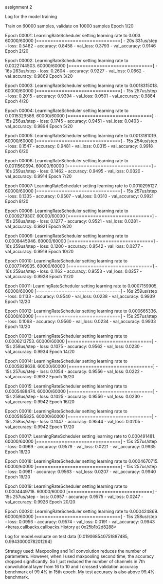 assignment 2

Log for the model training

Train on 60000 samples, validate on 10000 samples
Epoch 1/20

Epoch 00001: LearningRateScheduler setting learning rate to 0.003.
60000/60000 [==============================] - 20s 331us/step - loss: 0.5482 - accuracy: 0.8458 - val_loss: 0.3793 - val_accuracy: 0.9146
Epoch 2/20

Epoch 00002: LearningRateScheduler setting learning rate to 0.0022744503.
60000/60000 [==============================] - 16s 263us/step - loss: 0.2604 - accuracy: 0.9227 - val_loss: 0.0662 - val_accuracy: 0.9869
Epoch 3/20

Epoch 00003: LearningRateScheduler setting learning rate to 0.0018315018.
60000/60000 [==============================] - 15s 257us/step - loss: 0.2015 - accuracy: 0.9394 - val_loss: 0.0501 - val_accuracy: 0.9884
Epoch 4/20

Epoch 00004: LearningRateScheduler setting learning rate to 0.0015329586.
60000/60000 [==============================] - 15s 256us/step - loss: 0.1745 - accuracy: 0.9451 - val_loss: 0.0403 - val_accuracy: 0.9894
Epoch 5/20

Epoch 00005: LearningRateScheduler setting learning rate to 0.0013181019.
60000/60000 [==============================] - 15s 254us/step - loss: 0.1547 - accuracy: 0.9481 - val_loss: 0.0315 - val_accuracy: 0.9918
Epoch 6/20

Epoch 00006: LearningRateScheduler setting learning rate to 0.0011560694.
60000/60000 [==============================] - 16s 259us/step - loss: 0.1462 - accuracy: 0.9495 - val_loss: 0.0320 - val_accuracy: 0.9914
Epoch 7/20

Epoch 00007: LearningRateScheduler setting learning rate to 0.0010295127.
60000/60000 [==============================] - 15s 257us/step - loss: 0.1335 - accuracy: 0.9507 - val_loss: 0.0310 - val_accuracy: 0.9921
Epoch 8/20

Epoch 00008: LearningRateScheduler setting learning rate to 0.0009279307.
60000/60000 [==============================] - 15s 258us/step - loss: 0.1277 - accuracy: 0.9521 - val_loss: 0.0281 - val_accuracy: 0.9921
Epoch 9/20

Epoch 00009: LearningRateScheduler setting learning rate to 0.0008445946.
60000/60000 [==============================] - 16s 259us/step - loss: 0.1200 - accuracy: 0.9542 - val_loss: 0.0277 - val_accuracy: 0.9919
Epoch 10/20

Epoch 00010: LearningRateScheduler setting learning rate to 0.0007749935.
60000/60000 [==============================] - 16s 259us/step - loss: 0.1162 - accuracy: 0.9553 - val_loss: 0.0257 - val_accuracy: 0.9928
Epoch 11/20

Epoch 00011: LearningRateScheduler setting learning rate to 0.0007159905.
60000/60000 [==============================] - 16s 259us/step - loss: 0.1133 - accuracy: 0.9540 - val_loss: 0.0238 - val_accuracy: 0.9939
Epoch 12/20

Epoch 00012: LearningRateScheduler setting learning rate to 0.000665336.
60000/60000 [==============================] - 15s 257us/step - loss: 0.1068 - accuracy: 0.9560 - val_loss: 0.0234 - val_accuracy: 0.9933
Epoch 13/20

Epoch 00013: LearningRateScheduler setting learning rate to 0.0006213753.
60000/60000 [==============================] - 15s 258us/step - loss: 0.1075 - accuracy: 0.9562 - val_loss: 0.0230 - val_accuracy: 0.9934
Epoch 14/20

Epoch 00014: LearningRateScheduler setting learning rate to 0.0005828638.
60000/60000 [==============================] - 15s 257us/step - loss: 0.1054 - accuracy: 0.9556 - val_loss: 0.0222 - val_accuracy: 0.9932
Epoch 15/20

Epoch 00015: LearningRateScheduler setting learning rate to 0.0005488474.
60000/60000 [==============================] - 15s 258us/step - loss: 0.1025 - accuracy: 0.9556 - val_loss: 0.0230 - val_accuracy: 0.9942
Epoch 16/20

Epoch 00016: LearningRateScheduler setting learning rate to 0.0005185825.
60000/60000 [==============================] - 15s 258us/step - loss: 0.1047 - accuracy: 0.9544 - val_loss: 0.0205 - val_accuracy: 0.9942
Epoch 17/20

Epoch 00017: LearningRateScheduler setting learning rate to 0.000491481.
60000/60000 [==============================] - 15s 257us/step - loss: 0.0969 - accuracy: 0.9579 - val_loss: 0.0221 - val_accuracy: 0.9935
Epoch 18/20

Epoch 00018: LearningRateScheduler setting learning rate to 0.0004670715.
60000/60000 [==============================] - 15s 257us/step - loss: 0.0981 - accuracy: 0.9563 - val_loss: 0.0207 - val_accuracy: 0.9940
Epoch 19/20

Epoch 00019: LearningRateScheduler setting learning rate to 0.0004449718.
60000/60000 [==============================] - 15s 257us/step - loss: 0.0957 - accuracy: 0.9575 - val_loss: 0.0247 - val_accuracy: 0.9926
Epoch 20/20

Epoch 00020: LearningRateScheduler setting learning rate to 0.000424869.
60000/60000 [==============================] - 15s 258us/step - loss: 0.0956 - accuracy: 0.9574 - val_loss: 0.0191 - val_accuracy: 0.9943
<keras.callbacks.callbacks.History at 0x25b1b2d8288>


Log for model.evaluate on test data
[0.019068540751887485, 0.9943000078201294]

Strategy used:
Maxpooling and 1x1 convolution reduces the number of parameters. However, when I used maxpooling second time, the accuracy dropped significantly. So I just reduced the number of channels in 7th convolutional layer from 16 to 10 and I crossed validation accuracy benchmark of 99.4% in 15th epoch. My test accuracy is also above 99.4% benchmark.
